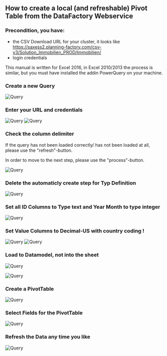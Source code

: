 ## How to create a local (and refreshable) Pivot Table from the DataFactory Webservice

### Precondition, you have:
* the CSV Download URL for your cluster, it looks like https://saxess2.planning-factory.com/csv-v3/Solution_Immobilien_PROD/Immobilien/
* login credentials

This manual is written for Excel 2016, in Excel 2010/2013 the process is similar, but you must have installed the addin PowerQuery on your machine.

### Create a new Query

![Query](images/1.PNG)

### Enter your URL and credentials

![Query](images/2.PNG)
![Query](images/2b.PNG)


### Check the column delimiter

If the query has not been loaded correctly/ has not been loaded at all, please use the "refresh"-button. 

In order to move to the next step, please use the "process"-button.

![Query](images/Bild1.png)

### Delete the automaticly create step for Typ Definition
![Query](images/3b.PNG)

### Set all ID Columns to Type text and Year Month to type integer
![Query](images/4a.PNG)

### Set Value Columns to Decimal-US with country coding !
![Query](images/4b.PNG)
![Query](images/4c.PNG)
### Load to Datamodel, not into the sheet
![Query](images/5.PNG)

![Query](images/6.PNG)
### Create a PivotTable

![Query](images/7.PNG)

### Select Fields for the PivotTable
![Query](images/8.PNG)

### Refresh the Data any time you like
![Query](images/9.PNG)
